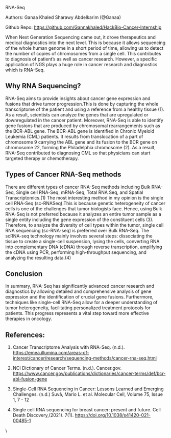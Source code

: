 <!--StartFragment-->

RNA-Seq

Authors: Ganaa Khaled Sharawy Abdelkarim (@Ganaa)    

Github Repo: <https://github.com/Gannakhaled/HackBio-Cancer-Internship>

When Next Generation Sequencing came out, it drove therapeutics and medical diagnostics into the next level. This is because it allows sequencing of the whole human genome in a short period of time, allowing us to detect the number of copies of chromosomes from a single cell. This contributes to diagnosis of patient’s as well as cancer research. However, a specific application of NGS plays a huge role in cancer research and diagnostics which is RNA-Seq. 


## **Why RNA Sequencing?**

RNA-Seq aims to provide insights about cancer gene expression and fusions that drive tumor progression.This is done by capturing the whole transcriptome of the patient and using a reference from a healthy tissue (1). As a result, scientists can analyze the genes that are upregulated or downregulated in the cancer patient. Moreover, RNA-Seq is able to identify gene fusions that are produced by chromosomal rearrangements such as the BCR-ABL gene. The BCR-ABL gene is identified in Chronic Myeloid Leukemia (CML) patients. It results from translocation of a part of chromosome 9 carrying the ABL gene and its fusion to the BCR gene on chromosome 22, forming the Philadelphia chromosome (2). As a result, RNA-Seq contributed to diagnosing CML so that physicians can start targeted therapy or chemotherapy.


## **Types of Cancer RNA-Seq methods**

There are different types of cancer RNA-Seq methods including Bulk RNA-Seq, Single cell RNA-Seq, mRNA-Seq, Total RNA Seq, and Spatial Transcriptomics.(1) The most interesting method in my opinion is the single cell RNA-Seq (sc-RNASeq).This is because genetic heterogeneity of cancer cells is one of the challenges that tumor biologists face. Hence, using Bulk RNA-Seq is not preferred because it analyzes an entire tumor sample as a single entity including the gene expression of the constituent cells (3). Therefore, to analyze the diversity of cell types within the tumor, single cell RNA sequencing (sc-RNA-seq) is preferred over Bulk RNA-Seq. The scRNA-seq technology mainly involves several steps: dissociating the tissue to create a single-cell suspension, lysing the cells, converting RNA into complementary DNA (cDNA) through reverse transcription, amplifying the cDNA using PCR, performing high-throughput sequencing, and analyzing the resulting data.(4)


## **Conclusion**

In summary, RNA-Seq has significantly advanced cancer research and diagnostics by allowing detailed and comprehensive analysis of gene expression and the identification of crucial gene fusions. Furthermore, techniques like single-cell RNA-Seq allow for a deeper understanding of tumor heterogeneity, facilitating personalized treatment protocols for patients. This progress represents a vital step toward more effective therapies in oncology.


## **References:**

1. Cancer Transcriptome Analysis with RNA-Seq. (n.d.). https://emea.illumina.com/areas-of-interest/cancer/research/sequencing-methods/cancer-rna-seq.html

2. NCI Dictionary of Cancer Terms. (n.d.). Cancer.gov. https://www.cancer.gov/publications/dictionaries/cancer-terms/def/bcr-abl-fusion-gene

3. Single-Cell RNA Sequencing in Cancer: Lessons Learned and Emerging Challenges. (n.d.) Suvà, Mario L. et al. Molecular Cell, Volume 75, Issue 1, 7 - 12

4. Single cell RNA sequencing for breast cancer: present and future. Cell Death Discovery,(2021). 7(1). https://doi.org/10.1038/s41420-021-00485-1

\


<!--EndFragment-->
